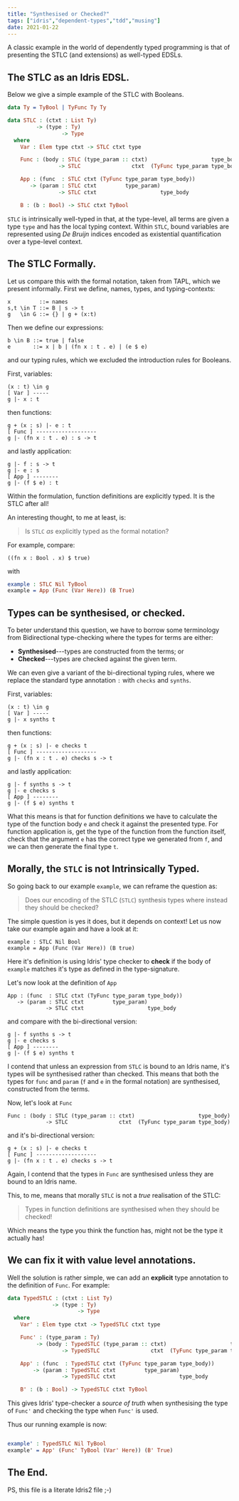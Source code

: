 ```yaml
---
title: "Synthesised or Checked?"
tags: ["idris","dependent-types","tdd","musing"]
date: 2021-01-22
---
```


A classic example in the world of dependently typed programming is that of presenting the STLC (and extensions) as well-typed EDSLs.

<!-- idris

import Data.List.Elem

%default total

-->

## The STLC as an Idris EDSL.

Below we give a simple example of the STLC with Booleans.

```idris
data Ty = TyBool | TyFunc Ty Ty

data STLC : (ctxt : List Ty)
         -> (type : Ty)
                 -> Type
  where
    Var : Elem type ctxt -> STLC ctxt type

    Func : (body : STLC (type_param :: ctxt)                    type_body)
                -> STLC                ctxt  (TyFunc type_param type_body)

    App : (func  : STLC ctxt (TyFunc type_param type_body))
       -> (param : STLC ctxt         type_param)
                -> STLC ctxt                    type_body

    B : (b : Bool) -> STLC ctxt TyBool
```

`STLC` is intrinsically well-typed in that, at the type-level, all terms are given a type `type` and has the local typing context.
Within `STLC`, bound variables are represented using *De Bruijn* indices encoded as existential quantification over a type-level context.

## The STLC Formally.

Let us compare this with the formal notation, taken from TAPL, which we present informally.
First we define, names, types, and typing-contexts:

    x         ::= names
    s,t \in T ::= B | s -> t
    g   \in G ::= {} | g + (x:t)

Then we define our expressions:

    b \in B ::= true | false
    e       ::= x | b | (fn x : t . e) | (e $ e)

and our typing rules, which we excluded the introduction rules for Booleans.

First, variables:

    (x : t) \in g
    [ Var ] -----
    g |- x : t

then functions:

    g + (x : s) |- e : t
    [ Func ] -------------------
    g |- (fn x : t . e) : s -> t

and lastly application:

    g |- f : s -> t
    g |- e : s
    [ App ] --------
    g |- (f $ e) : t

Within the formulation, function definitions are explicitly typed.
It is the STLC after all!

An interesting thought, to me at least, is:

> Is `STLC` *as* explicitly typed as the formal notation?

For example, compare:

    ((fn x : Bool . x) $ true)

with

```idris
example : STLC Nil TyBool
example = App (Func (Var Here)) (B True)
```

## Types can be synthesised, or checked.

To beter understand this question, we have to borrow some terminology from Bidirectional type-checking where the types for terms are either:

+ **Synthesised**---types are constructed from the terms; or
+ **Checked**---types are checked against the given term.

We can even give a variant of the bi-directional typing rules, where we replace the standard type annotation `:` with `checks` and `synths`.

First, variables:

    (x : t) \in g
    [ Var ] -----
    g |- x synths t

then functions:

    g + (x : s) |- e checks t
    [ Func ] -------------------
    g |- (fn x : t . e) checks s -> t

and lastly application:

    g |- f synths s -> t
    g |- e checks s
    [ App ] --------
    g |- (f $ e) synths t

What this means is that for function definitions we have to calculate the type of the function body `e` and check it against the presented type.
For function application is, get the type of the function from the function itself, check that the argument `e` has the correct type we generated from `f`, and we can then generate the final type `t`.

## Morally, the `STLC` is not Intrinsically Typed.

So going back to our example `example`, we can reframe the question as:

> Does our encoding of the STLC (`STLC`) synthesis types where instead they should be checked?

The simple question is yes it does, but it depends on context!
Let us now take our example again and have a look at it:

    example : STLC Nil Bool
    example = App (Func (Var Here)) (B true)

Here it's definition is using Idris' type checker to **check** if the body of `example` matches it's type as defined in the type-signature.

Let's now look at the definition of `App`

    App : (func  : STLC ctxt (TyFunc type_param type_body))
       -> (param : STLC ctxt         type_param)
                -> STLC ctxt                    type_body

and compare with the bi-directional version:

    g |- f synths s -> t
    g |- e checks s
    [ App ] --------
    g |- (f $ e) synths t

I contend that unless an expression from `STLC` is bound to an Idris name, it's types will be synthesised rather than checked.
This means that both the types for `func` and `param` (`f` and `e` in the formal notation) are synthesised, constructed from the terms.

Now, let's look at `Func`

    Func : (body : STLC (type_param :: ctxt)                    type_body)
                -> STLC                ctxt  (TyFunc type_param type_body)

and it's bi-directional version:

    g + (x : s) |- e checks t
    [ Func ] -------------------
    g |- (fn x : t . e) checks s -> t

Again, I contend that the types in `Func` are synthesised unless they are bound to an Idris name.

This, to me, means that morally `STLC` is not a *true* realisation of the STLC:

> Types in function definitions are synthesised when they should be checked!

Which means the type you think the function has, might not be the type it actually has!

## We can fix it with value level annotations.

Well the solution is rather simple, we can add an **explicit** type annotation to the definition of `Func`.
For example:

```idris
data TypedSTLC : (ctxt : List Ty)
              -> (type : Ty)
                      -> Type
  where
    Var' : Elem type ctxt -> TypedSTLC ctxt type

    Func' : (type_param : Ty)
         -> (body : TypedSTLC (type_param :: ctxt)                    type_body)
                 -> TypedSTLC                ctxt  (TyFunc type_param type_body)

    App' : (func  : TypedSTLC ctxt (TyFunc type_param type_body))
        -> (param : TypedSTLC ctxt         type_param)
                 -> TypedSTLC ctxt                    type_body

    B' : (b : Bool) -> TypedSTLC ctxt TyBool
```

This gives Idris' type-checker a *source of truth* when synthesising the type of `Func'` and checking the type when `Func'` is used.

Thus our running example is now:

```idris

example' : TypedSTLC Nil TyBool
example' = App' (Func' TyBool (Var' Here)) (B' True)

```

## The End.

PS, this file is a literate Idris2 file ;-)
